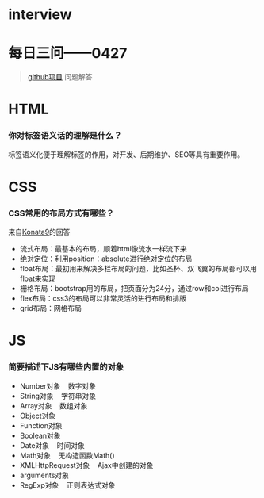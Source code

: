 # interview
# 每日三问——0427
> [github项目](https://github.com/haizlin/fe-interview?utm_source=ZHShareTargetIDMore&utm_medium=social&utm_oi=750848792785354752) 问题解答
# HTML
### 你对标签语义话的理解是什么？
标签语义化便于理解标签的作用，对开发、后期维护、SEO等具有重要作用。
# CSS
### CSS常用的布局方式有哪些？
来自[Konata9](https://github.com/Konata9)的回答
* 流式布局：最基本的布局，顺着html像流水一样流下来
* 绝对定位：利用position：absolute进行绝对定位的布局
* float布局：最初用来解决多栏布局的问题，比如圣杯、双飞翼的布局都可以用float来实现
* 栅格布局：bootstrap用的布局，把页面分为24分，通过row和col进行布局
* flex布局：css3的布局可以非常灵活的进行布局和排版
* grid布局：网格布局
# JS
### 简要描述下JS有哪些内置的对象
* Number对象&nbsp;&nbsp;&nbsp;&nbsp;数字对象
* String对象&nbsp;&nbsp;&nbsp;&nbsp;字符串对象
* Array对象&nbsp;&nbsp;&nbsp;&nbsp;数组对象
* Object对象  
* Function对象
* Boolean对象
* Date对象&nbsp;&nbsp;&nbsp;&nbsp;时间对象
* Math对象&nbsp;&nbsp;&nbsp;&nbsp;无构造函数Math()
* XMLHttpRequest对象&nbsp;&nbsp;&nbsp;&nbsp;Ajax中创建的对象
* arguments对象
* RegExp对象&nbsp;&nbsp;&nbsp;&nbsp;正则表达式对象
